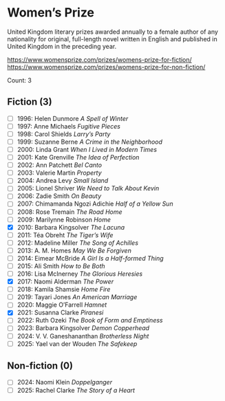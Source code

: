 # Women’s Prize

United Kingdom literary prizes awarded annually to a female author of any
nationality for original, full-length novel written in English and published
in United Kingdom in the preceding year.

https://www.womensprize.com/prizes/womens-prize-for-fiction/
https://www.womensprize.com/prizes/womens-prize-for-non-fiction/

Count: 3

## Fiction (3)

- [ ] 1996: Helen Dunmore _A Spell of Winter_
- [ ] 1997: Anne Michaels _Fugitive Pieces_
- [ ] 1998: Carol Shields _Larry’s Party_
- [ ] 1999: Suzanne Berne _A Crime in the Neighborhood_
- [ ] 2000: Linda Grant _When I Lived in Modern Times_
- [ ] 2001: Kate Grenville _The Idea of Perfection_
- [ ] 2002: Ann Patchett _Bel Canto_
- [ ] 2003: Valerie Martin _Property_
- [ ] 2004: Andrea Levy _Small Island_
- [ ] 2005: Lionel Shriver _We Need to Talk About Kevin_
- [ ] 2006: Zadie Smith _On Beauty_
- [ ] 2007: Chimamanda Ngozi Adichie _Half of a Yellow Sun_
- [ ] 2008: Rose Tremain _The Road Home_
- [ ] 2009: Marilynne Robinson _Home_
- [x] 2010: Barbara Kingsolver _The Lacuna_
- [ ] 2011: Téa Obreht _The Tiger’s Wife_
- [ ] 2012: Madeline Miller _The Song of Achilles_
- [ ] 2013: A. M. Homes _May We Be Forgiven_
- [ ] 2014: Eimear McBride _A Girl Is a Half-formed Thing_
- [ ] 2015: Ali Smith _How to Be Both_
- [ ] 2016: Lisa McInerney _The Glorious Heresies_
- [x] 2017: Naomi Alderman _The Power_
- [ ] 2018: Kamila Shamsie _Home Fire_
- [ ] 2019: Tayari Jones _An American Marriage_
- [ ] 2020: Maggie O’Farrell _Hamnet_
- [x] 2021: Susanna Clarke _Piranesi_
- [ ] 2022: Ruth Ozeki _The Book of Form and Emptiness_
- [ ] 2023: Barbara Kingsolver _Demon Copperhead_
- [ ] 2024: V. V. Ganeshananthan _Brotherless Night_
- [ ] 2025: Yael van der Wouden _The Safekeep_

## Non-fiction (0)

- [ ] 2024: Naomi Klein _Doppelganger_
- [ ] 2025: Rachel Clarke _The Story of a Heart_
